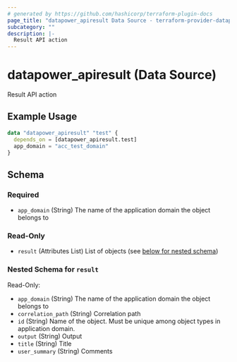 ```yaml
---
# generated by https://github.com/hashicorp/terraform-plugin-docs
page_title: "datapower_apiresult Data Source - terraform-provider-datapower"
subcategory: ""
description: |-
  Result API action
---
```


# datapower_apiresult (Data Source)

Result API action

## Example Usage

```terraform
data "datapower_apiresult" "test" {
  depends_on = [datapower_apiresult.test]
  app_domain = "acc_test_domain"
}
```

<!-- schema generated by tfplugindocs -->
## Schema

### Required

- `app_domain` (String) The name of the application domain the object belongs to

### Read-Only

- `result` (Attributes List) List of objects (see [below for nested schema](#nestedatt--result))

<a id="nestedatt--result"></a>
### Nested Schema for `result`

Read-Only:

- `app_domain` (String) The name of the application domain the object belongs to
- `correlation_path` (String) Correlation path
- `id` (String) Name of the object. Must be unique among object types in application domain.
- `output` (String) Output
- `title` (String) Title
- `user_summary` (String) Comments
